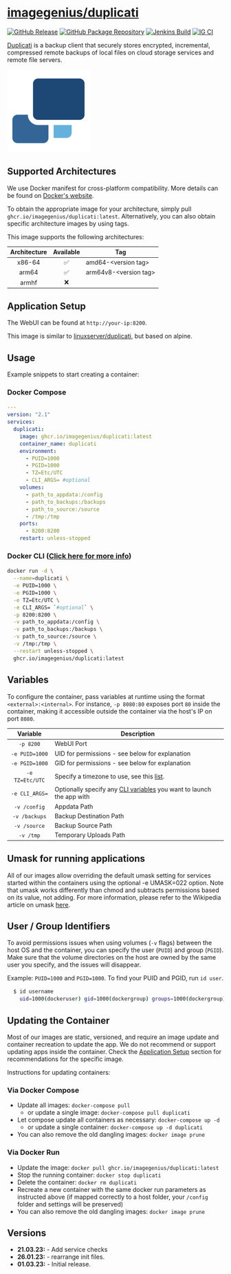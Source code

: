 <!-- DO NOT EDIT THIS FILE MANUALLY  -->

# [imagegenius/duplicati](https://github.com/imagegenius/docker-duplicati)

[![GitHub Release](https://img.shields.io/github/release/imagegenius/docker-duplicati.svg?color=007EC6&labelColor=555555&logoColor=ffffff&style=for-the-badge&logo=github)](https://github.com/imagegenius/docker-duplicati/releases)
[![GitHub Package Repository](https://shields.io/badge/GitHub%20Package-blue?logo=github&logoColor=ffffff&style=for-the-badge)](https://github.com/imagegenius/docker-duplicati/packages)
[![Jenkins Build](https://img.shields.io/jenkins/build?labelColor=555555&logoColor=ffffff&style=for-the-badge&jobUrl=https%3A%2F%2Fci.imagegenius.io%2Fjob%2FDocker-Pipeline-Builders%2Fjob%2Fdocker-duplicati%2Fjob%2Fmain%2F&logo=jenkins)](https://ci.imagegenius.io/job/Docker-Pipeline-Builders/job/docker-duplicati/job/main/)
[![IG CI](https://img.shields.io/badge/dynamic/yaml?color=007EC6&labelColor=555555&logoColor=ffffff&style=for-the-badge&label=CI&query=CI&url=https%3A%2F%2Fci-tests.imagegenius.io%2Fduplicati%2Flatest-main%2Fci-status.yml)](https://ci-tests.imagegenius.io/duplicati/latest-main/index.html)

[Duplicati](https://www.duplicati.com/) is a backup client that securely stores encrypted, incremental, compressed remote backups of local files on cloud storage services and remote file servers.

[![duplicati](https://github.com/linuxserver/docker-templates/raw/master/linuxserver.io/img/duplicati-icon.png)](https://www.duplicati.com/)

## Supported Architectures

We use Docker manifest for cross-platform compatibility. More details can be found on [Docker's website](https://github.com/docker/distribution/blob/master/docs/spec/manifest-v2-2.md#manifest-list).

To obtain the appropriate image for your architecture, simply pull `ghcr.io/imagegenius/duplicati:latest`. Alternatively, you can also obtain specific architecture images by using tags.

This image supports the following architectures:

| Architecture | Available | Tag |
| :----: | :----: | ---- |
| x86-64 | ✅ | amd64-\<version tag\> |
| arm64 | ✅ | arm64v8-\<version tag\> |
| armhf | ❌ | |

## Application Setup

The WebUI can be found at `http://your-ip:8200`.

This image is similar to [linuxserver/duplicati](https://github.com/linuxserver/docker-duplicati), but based on alpine.

## Usage

Example snippets to start creating a container:

### Docker Compose

```yaml
---
version: "2.1"
services:
  duplicati:
    image: ghcr.io/imagegenius/duplicati:latest
    container_name: duplicati
    environment:
      - PUID=1000
      - PGID=1000
      - TZ=Etc/UTC
      - CLI_ARGS= #optional
    volumes:
      - path_to_appdata:/config
      - path_to_backups:/backups
      - path_to_source:/source
      - /tmp:/tmp
    ports:
      - 8200:8200
    restart: unless-stopped
```

### Docker CLI ([Click here for more info](https://docs.docker.com/engine/reference/commandline/cli/))

```bash
docker run -d \
  --name=duplicati \
  -e PUID=1000 \
  -e PGID=1000 \
  -e TZ=Etc/UTC \
  -e CLI_ARGS= `#optional` \
  -p 8200:8200 \
  -v path_to_appdata:/config \
  -v path_to_backups:/backups \
  -v path_to_source:/source \
  -v /tmp:/tmp \
  --restart unless-stopped \
  ghcr.io/imagegenius/duplicati:latest

```

## Variables

To configure the container, pass variables at runtime using the format `<external>:<internal>`. For instance, `-p 8080:80` exposes port `80` inside the container, making it accessible outside the container via the host's IP on port `8080`.

| Variable | Description |
| :----: | --- |
| `-p 8200` | WebUI Port |
| `-e PUID=1000` | UID for permissions - see below for explanation |
| `-e PGID=1000` | GID for permissions - see below for explanation |
| `-e TZ=Etc/UTC` | Specify a timezone to use, see this [list](https://en.wikipedia.org/wiki/List_of_tz_database_time_zones#List). |
| `-e CLI_ARGS=` | Optionally specify any [CLI variables](https://duplicati.readthedocs.io/en/latest/07-other-command-line-utilities/) you want to launch the app with |
| `-v /config` | Appdata Path |
| `-v /backups` | Backup Destination Path |
| `-v /source` | Backup Source Path |
| `-v /tmp` | Temporary Uploads Path |

## Umask for running applications

All of our images allow overriding the default umask setting for services started within the containers using the optional -e UMASK=022 option. Note that umask works differently than chmod and subtracts permissions based on its value, not adding. For more information, please refer to the Wikipedia article on umask [here](https://en.wikipedia.org/wiki/Umask).

## User / Group Identifiers

To avoid permissions issues when using volumes (`-v` flags) between the host OS and the container, you can specify the user (`PUID`) and group (`PGID`). Make sure that the volume directories on the host are owned by the same user you specify, and the issues will disappear.

Example: `PUID=1000` and `PGID=1000`. To find your PUID and PGID, run `id user`.

```bash
  $ id username
    uid=1000(dockeruser) gid=1000(dockergroup) groups=1000(dockergroup)
```

## Updating the Container

Most of our images are static, versioned, and require an image update and container recreation to update the app. We do not recommend or support updating apps inside the container. Check the [Application Setup](#application-setup) section for recommendations for the specific image.

Instructions for updating containers:

### Via Docker Compose

* Update all images: `docker-compose pull`
  * or update a single image: `docker-compose pull duplicati`
* Let compose update all containers as necessary: `docker-compose up -d`
  * or update a single container: `docker-compose up -d duplicati`
* You can also remove the old dangling images: `docker image prune`

### Via Docker Run

* Update the image: `docker pull ghcr.io/imagegenius/duplicati:latest`
* Stop the running container: `docker stop duplicati`
* Delete the container: `docker rm duplicati`
* Recreate a new container with the same docker run parameters as instructed above (if mapped correctly to a host folder, your `/config` folder and settings will be preserved)
* You can also remove the old dangling images: `docker image prune`

## Versions

* **21.03.23:** - Add service checks
* **26.01.23:** - rearrange init files.
* **01.03.23:** - Initial release.
